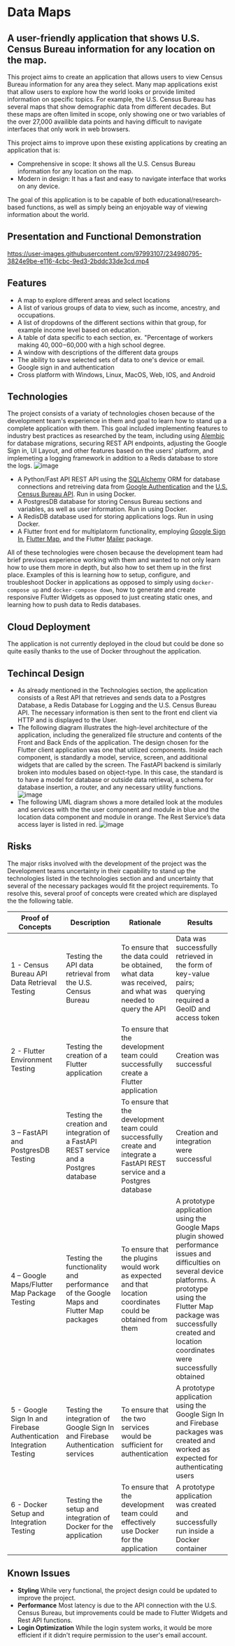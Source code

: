 # Data Maps
## A user-friendly application that shows U.S. Census Bureau information for any location on the map.

This project aims to create an application that allows users to view Census Bureau information for any area they select. Many map applications exist that allow users to explore how the world looks or provide limited information on specific topics. For example, the U.S. Census Bureau has several maps that show demographic data from different decades. But these maps are often limited in scope, only showing one or two variables of the over 27,000 availible data points and having difficult to navigate interfaces that only work in web browsers.

This project aims to improve upon these existing applications by creating an application that is:

- Comprehensive in scope: It shows all the U.S. Census Bureau information for any location on the map.
- Modern in design: It has a fast and easy to navigate interface that works on any device.

The goal of this application is to be capable of both educational/research-based functions, as well as simply being an enjoyable way of viewing information about the world.

## Presentation and Functional Demonstration
https://user-images.githubusercontent.com/97993107/234980795-3824e9be-e116-4cbc-9ed3-2bddc33de3cd.mp4

## Features
- A map to explore different areas and select locations
- A list of various groups of data to view, such as income, ancestry, and occupations.
- A list of dropdowns of the different sections within that group, for example income level based on education.
- A table of data specific to each section, ex. "Percentage of workers making $40,000-$60,000 with a high school degree.
- A window with descriptions of the different data groups
- The ability to save selected sets of data to one's device or email.
- Google sign in and authentication
- Cross platform with Windows, Linux, MacOS, Web, IOS, and Android

## Technologies
The project consists of a variaty of technologies chosen because of the development team's experience in them and goal to learn how to stand up a complete application with them. This goal included implementing features to industry best practices as researched by the team, including using [Alembic](https://alembic.sqlalchemy.org/en/latest/) for database migrations, securing REST API endpoints, adjusting the Google Sign in, UI Layout, and other features based on the users' platform, and implemeting a logging framework in addition to a Redis database to store the logs. 
![image](https://user-images.githubusercontent.com/97993107/234724435-c38f9e59-fe41-4522-8fbd-8d074db1e967.png)
- A Python/Fast API REST API using the [SQLAlchemy](https://www.sqlalchemy.org/) ORM for database connections and retreiving data from [Google Authentication](https://pypi.org/project/google-auth/) and the [U.S. Census Bureau API](https://www.census.gov/data/developers/data-sets.html). Run in using Docker.
- A PostgresDB database for storing Census Bureau sections and variables, as well as user information. Run in using Docker.
- A RedisDB database used for storing applications logs. Run in using Docker.
- A Flutter front end for multiplatorm functionality, employing [Google Sign In](https://pub.dev/packages/google_sign_in), [Flutter Map](https://pub.dev/packages/flutter_map), and the Flutter [Mailer](https://pub.dev/packages/mailer) package.

All of these technologies were chosen because the development team had brief previous experience working with them and wanted to not only learn how to use them more in depth, but also how to set them up in the first place. Examples of this is learning how to setup, configure, and troubleshoot Docker in applications as opposed to simply using `docker-compose up` and `docker-compose down`, how to generate and create responsive Flutter Widgets as opposed to just creating static ones, and learning how to push data to Redis databases.

## Cloud Deployment
The application is not currently deployed in the cloud but could be done so quite easily thanks to the use of Docker throughout the application. 

## Techincal Design
- As already mentioned in the Technologies section, the application consists of a Rest API that retrieves and sends data to a Postgres Database, a Redis Database for Logging and the U.S. Census Bureau API. The necessary information is then sent to the front end client via HTTP and is displayed to the User.
- The following diagram illustrates the high-level architecture of the application, including the generalized file structure and contents of the Front and Back Ends of the application. The design chosen for the Flutter client application was one that utilized components. Inside each component, is standardly a model, service, screen, and additional widgets that are called by the screen. The FastAPI backend is similarly broken into modules based on object-type. In this case, the standard is to have a model for database or outside data retrieval, a schema for database insertion, a router, and any necessary utility functions. 
![image](https://user-images.githubusercontent.com/97993107/234726953-cb2fe1f6-e318-46d3-9c42-ffaedc2899c5.png)
- The following UML diagram shows a more detailed look at the modules and services with the the user component and module in blue and the location data component and module in orange. The Rest Service’s data access layer is listed in red.
![image](https://user-images.githubusercontent.com/97993107/234726997-9698e033-b7ad-456f-b604-f436e73d2ed2.png)

## Risks
The major risks involved with the development of the project was the Development teams uncertainty in their capability to stand up the technologies listed in the technologies section and and uncertainty that several of the necessary packages would fit the project requirements. To resolve this, several proof of concepts were created which are displayed the the following table.

| Proof of Concepts | Description | Rationale | Results |
| --- | --- | --- | --- |
| 1 - Census Bureau API Data Retrieval Testing | Testing the API data retrieval from the U.S. Census Bureau | To ensure that the data could be obtained, what data was received, and what was needed to query the API | Data was successfully retrieved in the form of key-value pairs; querying required a GeoID and access token |
| 2 - Flutter Environment Testing | Testing the creation of a Flutter application | To ensure that the development team could successfully create a Flutter application | Creation was successful |
| 3 – FastAPI and PostgresDB Testing | Testing the creation and integration of a FastAPI REST service and a Postgres database | To ensure that the development team could successfully create and integrate a FastAPI REST service and a Postgres database | Creation and integration were successful |
| 4 – Google Maps/Flutter Map Package Testing | Testing the functionality and performance of the Google Maps and Flutter Map packages | To ensure that the plugins would work as expected and that location coordinates could be obtained from them | A prototype application using the Google Maps plugin showed performance issues and difficulties on several device platforms. A prototype using the Flutter Map package was successfully created and location coordinates were successfully obtained |
| 5 - Google Sign In and Firebase Authentication Integration Testing | Testing the integration of Google Sign In and Firebase Authentication services | To ensure that the two services would be sufficient for authentication | A prototype application using the Google Sign In and Firebase packages was created and worked as expected for authenticating users |
| 6 - Docker Setup and Integration Testing | Testing the setup and integration of Docker for the application | To ensure that the development team could effectively use Docker for the application | A prototype application was created and successfully run inside a Docker container |

## Known Issues
- **Styling** While very functional, the project design could be updated to improve the project.
- **Performance** Most latency is due to the API connection with the U.S. Census Bureau, but improvements could be made to Flutter Widgets and Rest API functions.
- **Login Optimization** While the login system works, it would be more efficient if it didn't require permission to the user's email account.
